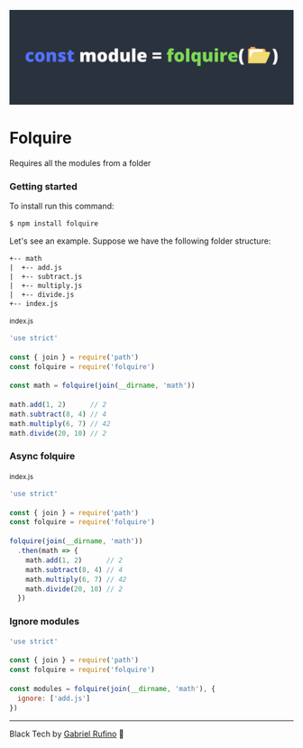 ![Folquire banner](./assets/folquire.png)

# Folquire

Requires all the modules from a folder

### Getting started

To install run this command:

```bash
$ npm install folquire
```

Let's see an example. Suppose we have the following folder structure:

```
+-- math
|  +-- add.js
|  +-- subtract.js
|  +-- multiply.js
|  +-- divide.js
+-- index.js
```

<small>index.js</small>

```js
'use strict'

const { join } = require('path')
const folquire = require('folquire')

const math = folquire(join(__dirname, 'math'))

math.add(1, 2)      // 2
math.subtract(8, 4) // 4
math.multiply(6, 7) // 42
math.divide(20, 10) // 2
```

### Async folquire

<small>index.js</small>

```js
'use strict'

const { join } = require('path')
const folquire = require('folquire')

folquire(join(__dirname, 'math'))
  .then(math => {
    math.add(1, 2)      // 2
    math.subtract(8, 4) // 4
    math.multiply(6, 7) // 42
    math.divide(20, 10) // 2
  })
```

### Ignore modules

```js
'use strict'

const { join } = require('path')
const folquire = require('folquire')

const modules = folquire(join(__dirname, 'math'), {
  ignore: ['add.js']
})
```

---

Black Tech by [Gabriel Rufino](https://github.com/gabrielrufino) 🖤
